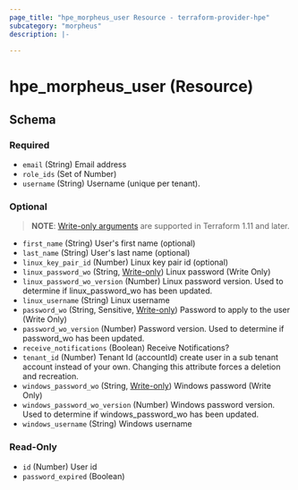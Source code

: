 ```yaml
---
page_title: "hpe_morpheus_user Resource - terraform-provider-hpe"
subcategory: "morpheus"
description: |-
  
---
```

# hpe_morpheus_user (Resource)





<!-- schema generated by tfplugindocs -->
## Schema

### Required

- `email` (String) Email address
- `role_ids` (Set of Number)
- `username` (String) Username (unique per tenant).

### Optional

> **NOTE**: [Write-only arguments](https://developer.hashicorp.com/terraform/language/resources/ephemeral#write-only-arguments) are supported in Terraform 1.11 and later.

- `first_name` (String) User's first name (optional)
- `last_name` (String) User's last name (optional)
- `linux_key_pair_id` (Number) Linux key pair id (optional)
- `linux_password_wo` (String, [Write-only](https://developer.hashicorp.com/terraform/language/resources/ephemeral#write-only-arguments)) Linux password (Write Only)
- `linux_password_wo_version` (Number) Linux password version. Used to determine if linux_password_wo has been updated.
- `linux_username` (String) Linux username
- `password_wo` (String, Sensitive, [Write-only](https://developer.hashicorp.com/terraform/language/resources/ephemeral#write-only-arguments)) Password to apply to the user (Write Only)
- `password_wo_version` (Number) Password version. Used to determine if password_wo has been updated.
- `receive_notifications` (Boolean) Receive Notifications?
- `tenant_id` (Number) Tenant Id (accountId) create user in a sub tenant account instead of your own. Changing this attribute forces a deletion and recreation.
- `windows_password_wo` (String, [Write-only](https://developer.hashicorp.com/terraform/language/resources/ephemeral#write-only-arguments)) Windows password (Write Only)
- `windows_password_wo_version` (Number) Windows password version. Used to determine if windows_password_wo has been updated.
- `windows_username` (String) Windows username

### Read-Only

- `id` (Number) User id
- `password_expired` (Boolean)


